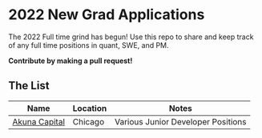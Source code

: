 # 2022 New Grad Applications

The 2022 Full time grind has begun! Use this repo to share and keep track of any full time positions in quant, SWE, and PM.  

**Contribute by making a pull request!**

## The List

| Name  |  Location |  Notes |
|---|---|-------------|
|[Akuna Capital](https://akunacapital.com/careers?experience=junior&department=development#careers) | Chicago | Various Junior Developer Positions |
